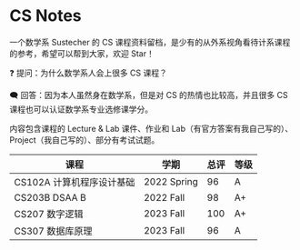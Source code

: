 # CS Notes

一个数学系 Sustecher 的 CS 课程资料留档，是少有的从外系视角看待计系课程的参考，希望可以帮到大家，欢迎 Star！

❓ 提问：为什么数学系人会上很多 CS 课程？

🗨 回答：因为本人虽然身在数学系，但是对 CS 的热情也比较高，并且很多 CS 课程也可以认证数学系专业选修课学分。

内容包含课程的 Lecture & Lab 课件、作业和 Lab（有官方答案有我自己写的）、Project（我自己写的）、部分有考试试题。

| 课程                      | 学期        | 总评 | 等级 |
| ------------------------- | ----------- | ---- | ---- |
| CS102A 计算机程序设计基础 | 2022 Spring | 96   | A    |
| CS203B DSAA B             | 2022 Fall   | 98   | A+   |
| CS207 数字逻辑            | 2023 Fall   | 100  | A+   |
| CS307 数据库原理          | 2023 Fall   | 96   | A    |

